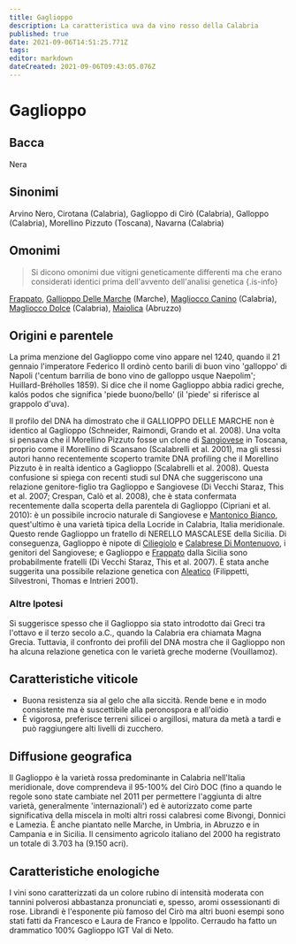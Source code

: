 ```yaml
---
title: Gaglioppo
description: La caratteristica uva da vino rosso della Calabria
published: true
date: 2021-09-06T14:51:25.771Z
tags: 
editor: markdown
dateCreated: 2021-09-06T09:43:05.076Z
---
```


# Gaglioppo

## Bacca
Nera
## Sinonimi
Arvino Nero, Cirotana (Calabria), Gaglioppo di Cirò (Calabria), Galloppo (Calabria), Morellino Pizzuto (Toscana), Navarna (Calabria)

## Omonimi
> Si dicono omonimi due vitigni geneticamente differenti ma che erano considerati identici prima dell'avvento dell'analisi genetica
{.is-info}

[Frappato](/vitigni/bacca-nera/frappato), [Gallioppo Delle Marche](/vitigni/Italia/bacca-nera/gaglioppo-delle-marche) (Marche), [Magliocco Canino](/vitigni/bacca-nera/magliocco-canino) (Calabria), [Magliocco Dolce](/vitigni/bacca-nera/magliocco-dolce) (Calabria), [Maiolica](/vitigni/bacca-nera/maiolica) (Abruzzo)

## Origini e parentele
La prima menzione del Gaglioppo come vino appare nel 1240, quando il 21 gennaio l'imperatore Federico II ordinò cento barili di buon vino 'galloppo' di Napoli ('centum barrilia de bono vino de galloppo usque Naepolim'; Huillard-Bréholles 1859). Si dice che il nome Gaglioppo abbia radici greche, kalós podos che significa 'piede buono/bello' (il 'piede' si riferisce al grappolo d'uva).

Il profilo del DNA ha dimostrato che il GALLIOPPO DELLE MARCHE non è identico al Gaglioppo (Schneider, Raimondi, Grando et al. 2008). Una volta si pensava che il Morellino Pizzuto fosse un clone di [Sangiovese](/vitigni/Italia/bacca-nera/sangiovese) in Toscana, proprio come il Morellino di Scansano (Scalabrelli et al. 2001), ma gli stessi autori hanno recentemente scoperto tramite DNA profiling che il Morellino Pizzuto è in realtà identico a Gaglioppo (Scalabrelli et al. 2008). Questa confusione si spiega con recenti studi sul DNA che suggeriscono una relazione genitore-figlio tra Gaglioppo e Sangiovese (Di Vecchi Staraz, This et al. 2007; Crespan, Calò et al. 2008), che è stata confermata recentemente dalla scoperta della parentela di Gaglioppo (Cipriani et al. 2010): è un possibile incrocio naturale di Sangiovese e [Mantonico Bianco](/vitigni/bacca-bianca/mantonico-bianco), quest'ultimo è una varietà tipica della Locride in Calabria, Italia meridionale. Questo rende Gaglioppo un fratello di NERELLO MASCALESE della Sicilia. Di conseguenza, Gaglioppo è nipote di [Ciliegiolo](/vitigni/bacca-nera/ciliegiolo) e [Calabrese Di Montenuovo](/vitigni/bacca-nera/calabrese-di-montenuovo), i genitori del Sangiovese; e Gaglioppo e [Frappato](/vitigni/bacca-nera/frappato) dalla Sicilia sono probabilmente fratelli (Di Vecchi Staraz, This et al. 2007). È stata anche suggerita una possibile relazione genetica con [Aleatico](/vitigni/bacca-nera/aleatico) (Filippetti, Silvestroni, Thomas e Intrieri 2001).

### Altre Ipotesi

Si suggerisce spesso che il Gaglioppo sia stato introdotto dai Greci tra l'ottavo e il terzo secolo a.C., quando la Calabria era chiamata Magna Grecia. Tuttavia, il confronto dei profili del DNA mostra che il Gaglioppo non ha alcuna relazione genetica con le varietà greche moderne (Vouillamoz).

## Caratteristiche viticole
- Buona resistenza sia al gelo che alla siccità. Rende bene e in modo consistente ma è suscettibile alla peronospora e all'oidio 
- È vigorosa, preferisce terreni silicei o argillosi, matura da metà a tardi e può raggiungere alti livelli di zucchero.

## Diffusione geografica
Il Gaglioppo è la varietà rossa predominante in Calabria nell'Italia meridionale, dove comprendeva il 95-100% del Cirò DOC (fino a quando le regole sono state cambiate nel 2011 per permettere l'aggiunta di altre varietà, generalmente 'internazionali') ed è autorizzato come parte significativa della miscela in molti altri rossi calabresi come Bivongi, Donnici e Lamezia. È anche piantato nelle Marche, in Umbria, in Abruzzo e in Campania e in Sicilia. Il censimento agricolo italiano del 2000 ha registrato un totale di 3.703 ha (9.150 acri).

## Caratteristiche enologiche
I vini sono caratterizzati da un colore rubino di intensità moderata con tannini polverosi abbastanza pronunciati e, spesso, aromi ossessionanti di rose. Librandi è l'esponente più famoso del Cirò ma altri buoni esempi sono stati fatti da Francesco e Laura de Franco e Ippolito. Cerraudo ha fatto un drammatico 100% Gaglioppo IGT Val di Neto.